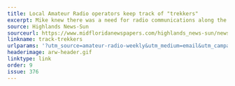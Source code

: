 ```yaml
---
title: Local Amateur Radio operators keep track of "trekkers"
excerpt: Mike knew there was a need for radio communications along the Micco Trail as cellphone reception can be spotty.
source: Highlands News-Sun
sourceurl: https://www.midfloridanewspapers.com/highlands_news-sun/news/local-amateur-radio-operators-keep-track-of-trekkers/article_77eb3d99-838f-4637-ba05-326f1f63007c.html
linkname: track-trekkers
urlparams: '?utm_source=amateur-radio-weekly&utm_medium=email&utm_campaign=newsletter'
headerimage: arw-header.gif
linktype: link
order: 9
issue: 376
---
```

